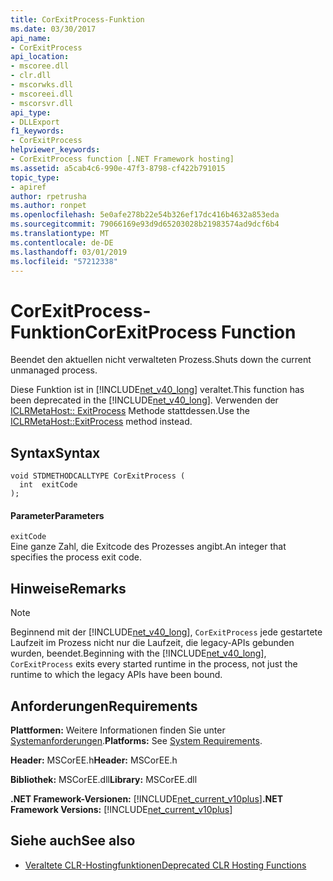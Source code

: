```yaml
---
title: CorExitProcess-Funktion
ms.date: 03/30/2017
api_name:
- CorExitProcess
api_location:
- mscoree.dll
- clr.dll
- mscorwks.dll
- mscoreei.dll
- mscorsvr.dll
api_type:
- DLLExport
f1_keywords:
- CorExitProcess
helpviewer_keywords:
- CorExitProcess function [.NET Framework hosting]
ms.assetid: a5cab4c6-990e-47f3-8798-cf422b791015
topic_type:
- apiref
author: rpetrusha
ms.author: ronpet
ms.openlocfilehash: 5e0afe278b22e54b326ef17dc416b4632a853eda
ms.sourcegitcommit: 79066169e93d9d65203028b21983574ad9dcf6b4
ms.translationtype: MT
ms.contentlocale: de-DE
ms.lasthandoff: 03/01/2019
ms.locfileid: "57212338"
---
```

# <a name="corexitprocess-function"></a><span data-ttu-id="e89fb-102">CorExitProcess-Funktion</span><span class="sxs-lookup"><span data-stu-id="e89fb-102">CorExitProcess Function</span></span>
<span data-ttu-id="e89fb-103">Beendet den aktuellen nicht verwalteten Prozess.</span><span class="sxs-lookup"><span data-stu-id="e89fb-103">Shuts down the current unmanaged process.</span></span>  
  
 <span data-ttu-id="e89fb-104">Diese Funktion ist in [!INCLUDE[net_v40_long](../../../../includes/net-v40-long-md.md)] veraltet.</span><span class="sxs-lookup"><span data-stu-id="e89fb-104">This function has been deprecated in the [!INCLUDE[net_v40_long](../../../../includes/net-v40-long-md.md)].</span></span> <span data-ttu-id="e89fb-105">Verwenden der [ICLRMetaHost:: ExitProcess](../../../../docs/framework/unmanaged-api/hosting/iclrmetahost-exitprocess-method.md) Methode stattdessen.</span><span class="sxs-lookup"><span data-stu-id="e89fb-105">Use the [ICLRMetaHost::ExitProcess](../../../../docs/framework/unmanaged-api/hosting/iclrmetahost-exitprocess-method.md) method instead.</span></span>  
  
## <a name="syntax"></a><span data-ttu-id="e89fb-106">Syntax</span><span class="sxs-lookup"><span data-stu-id="e89fb-106">Syntax</span></span>  
  
```  
void STDMETHODCALLTYPE CorExitProcess (   
  int  exitCode  
);  
```  
  
#### <a name="parameters"></a><span data-ttu-id="e89fb-107">Parameter</span><span class="sxs-lookup"><span data-stu-id="e89fb-107">Parameters</span></span>  
 `exitCode`  
 <span data-ttu-id="e89fb-108">Eine ganze Zahl, die Exitcode des Prozesses angibt.</span><span class="sxs-lookup"><span data-stu-id="e89fb-108">An integer that specifies the process exit code.</span></span>  
  
## <a name="remarks"></a><span data-ttu-id="e89fb-109">Hinweise</span><span class="sxs-lookup"><span data-stu-id="e89fb-109">Remarks</span></span>  
  
> [!NOTE]
>  <span data-ttu-id="e89fb-110">Beginnend mit der [!INCLUDE[net_v40_long](../../../../includes/net-v40-long-md.md)], `CorExitProcess` jede gestartete Laufzeit im Prozess nicht nur die Laufzeit, die legacy-APIs gebunden wurden, beendet.</span><span class="sxs-lookup"><span data-stu-id="e89fb-110">Beginning with the [!INCLUDE[net_v40_long](../../../../includes/net-v40-long-md.md)], `CorExitProcess` exits every started runtime in the process, not just the runtime to which the legacy APIs have been bound.</span></span>  
  
## <a name="requirements"></a><span data-ttu-id="e89fb-111">Anforderungen</span><span class="sxs-lookup"><span data-stu-id="e89fb-111">Requirements</span></span>  
 <span data-ttu-id="e89fb-112">**Plattformen:** Weitere Informationen finden Sie unter [Systemanforderungen](../../../../docs/framework/get-started/system-requirements.md).</span><span class="sxs-lookup"><span data-stu-id="e89fb-112">**Platforms:** See [System Requirements](../../../../docs/framework/get-started/system-requirements.md).</span></span>  
  
 <span data-ttu-id="e89fb-113">**Header:** MSCorEE.h</span><span class="sxs-lookup"><span data-stu-id="e89fb-113">**Header:** MSCorEE.h</span></span>  
  
 <span data-ttu-id="e89fb-114">**Bibliothek:** MSCorEE.dll</span><span class="sxs-lookup"><span data-stu-id="e89fb-114">**Library:** MSCorEE.dll</span></span>  
  
 <span data-ttu-id="e89fb-115">**.NET Framework-Versionen:** [!INCLUDE[net_current_v10plus](../../../../includes/net-current-v10plus-md.md)]</span><span class="sxs-lookup"><span data-stu-id="e89fb-115">**.NET Framework Versions:** [!INCLUDE[net_current_v10plus](../../../../includes/net-current-v10plus-md.md)]</span></span>  
  
## <a name="see-also"></a><span data-ttu-id="e89fb-116">Siehe auch</span><span class="sxs-lookup"><span data-stu-id="e89fb-116">See also</span></span>
- [<span data-ttu-id="e89fb-117">Veraltete CLR-Hostingfunktionen</span><span class="sxs-lookup"><span data-stu-id="e89fb-117">Deprecated CLR Hosting Functions</span></span>](../../../../docs/framework/unmanaged-api/hosting/deprecated-clr-hosting-functions.md)
